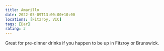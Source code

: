 ```yaml
---
title: Amarillo
date: 2022-05-09T13:00:00+10:00
locations: [Fitzroy, VIC]
tags: [Bar]
rating: 3
---
```


Great for pre-dinner drinks if you happen to be up in Fitzroy or Brunswick.
